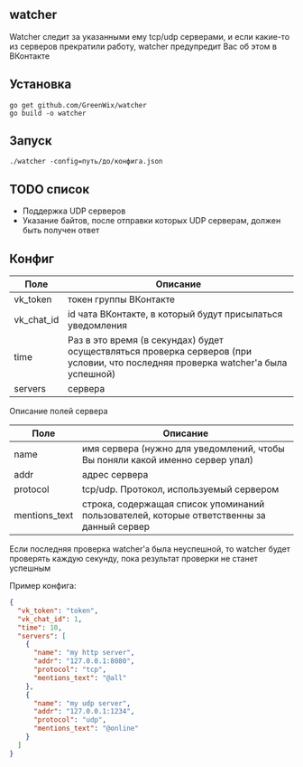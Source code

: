 ## watcher

Watcher следит за указанными ему tcp/udp серверами, и если какие-то из серверов прекратили работу, watcher предупредит Вас об этом в ВКонтакте

## Установка

```shell script
go get github.com/GreenWix/watcher
go build -o watcher
```

## Запуск

```shell script
./watcher -config=путь/до/конфига.json
```

## TODO список
+ Поддержка UDP серверов
+ Указание байтов, после отправки которых UDP серверам, должен быть получен ответ

## Конфиг

Поле | Описание
------------ | -------------
vk_token | токен группы ВКонтакте
vk_chat_id | id чата ВКонтакте, в который будут присылаться уведомления
time | Раз в это время (в секундах) будет осуществляться проверка серверов (при условии, что последняя проверка watcher'a была успешной)
servers | сервера

Описание полей сервера

Поле | Описание
------------ | -------------
name | имя сервера (нужно для уведомлений, чтобы Вы поняли какой именно сервер упал)
addr | адрес сервера 
protocol | tcp/udp. Протокол, используемый сервером
mentions_text | строка, содержащая список упоминаний пользователей, которые ответственны за данный сервер

Если последняя проверка watcher'а была неуспешной, то watcher будет проверять каждую секунду, пока результат проверки не станет успешным

Пример конфига:
```json
{
  "vk_token": "token",
  "vk_chat_id": 1,
  "time": 10,
  "servers": [
    {
      "name": "my http server",
      "addr": "127.0.0.1:8080",
      "protocol": "tcp",
      "mentions_text": "@all"
    },
    {
      "name": "my udp server",
      "addr": "127.0.0.1:1234",
      "protocol": "udp",
      "mentions_text": "@online"
    }
  ]
}
```
